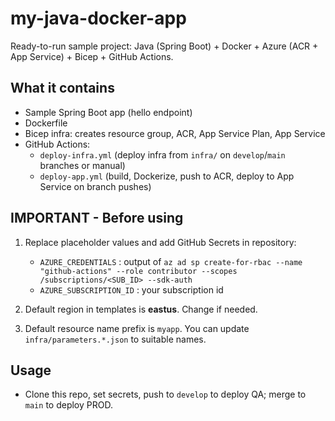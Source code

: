 # my-java-docker-app

Ready-to-run sample project: Java (Spring Boot) + Docker + Azure (ACR + App Service) + Bicep + GitHub Actions.

## What it contains
- Sample Spring Boot app (hello endpoint)
- Dockerfile
- Bicep infra: creates resource group, ACR, App Service Plan, App Service
- GitHub Actions:
  - `deploy-infra.yml` (deploy infra from `infra/` on `develop`/`main` branches or manual)
  - `deploy-app.yml` (build, Dockerize, push to ACR, deploy to App Service on branch pushes)

## IMPORTANT - Before using
1. Replace placeholder values and add GitHub Secrets in repository:
   - `AZURE_CREDENTIALS` : output of `az ad sp create-for-rbac --name "github-actions" --role contributor --scopes /subscriptions/<SUB_ID> --sdk-auth`
   - `AZURE_SUBSCRIPTION_ID` : your subscription id

2. Default region in templates is **eastus**. Change if needed.

3. Default resource name prefix is `myapp`. You can update `infra/parameters.*.json` to suitable names.

## Usage
- Clone this repo, set secrets, push to `develop` to deploy QA; merge to `main` to deploy PROD.
